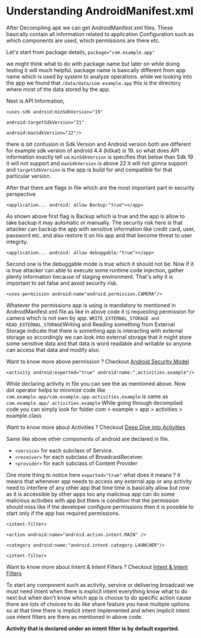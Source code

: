 # **Understanding AndroidManifest.xml** #

After Decompiling apk we can get AndroidManifest.xml files.  These basically contain all information related to application Configuration such as which components are used, which permissions are there etc.

Let's start from package details, `package="com.example.app"`

we might think what to do with package name but later on while doing testing it will much helpful. package name is basically different from app name which is used by system to analyze operations. while we looking into the app we found that `/data/data/com.example.app` this is the directory where most of the data stored by the app.

Next is API Information,&#x20;

`<uses-sdk android:minSdkVersion="19"`

&#x20;         `android:targetSdkVersion="21"`

&#x20;         `android:maxSdkVersion="22"/>`

there is bit confusion in Sdk Version and Android version both are different for example sdk version of android 4.4 (kitkat) is 19.  so what does API information exactly tell us `minSdkVersion` is specifies that below than Sdk 19 it will not support and `maxSdkVersion` is above 22 it will not gonna support and `targetSdkVersion` is the app is build for and compatible for that particular version.

After that there are flags in file which are the most important part in security perspective&#x20;

`<application... android: allow Backup:"true"></app>`

As shown above first flag is Backup which is true and the app is allow to take backup it may automatic or manually. The security risk here is that attacker can backup the app with sensitive information like credit card, user, password etc. and also restore it on his app and that become threat to user integrity.

`<application... android: allow debuggable:"true"></app>`

Second one is the debuggable mode is true which it should not be. Now if it is true attacker can able to execute some runtime code injection, gather plenty information because of staging environment. That's why it is important to set false and avoid security risk.

`<uses-permission android:name"android.permission.CAMERA"/>`&#x20;

Whatever the permissions app is using is mandatory to mentioned in AndroidManifest.xml file as like in above code it is requesting permission for camera which is not own by app.  `WRITE_EXTERNAL_STORAGE and READ_EXTERNAL_STORAGE`Writing and Reading something from External Storage indicate that there is something app is interacting with external storage so accordingly we can look into external storage that it might store some sensitive data and that data is word readable and writable so anyone can access that data and modify also.&#x20;

Want to know more above permission ? Checkout [Android Security Model ](mobile-infrastructure-and-architecture.md)

`<activity android:exported="true" android:name:".activities.example"/>`

While declaring activity in file you can see the as mentioned above. Now dot operator helps to minimize code like `com.example.app/com.example.app.activities.example` is same as `com.example.app/.activities.example`  While going through decompiled code you can simply look for folder com > example > app > activities > example.class&#x20;

Want to know more about Activities ? Checkout [Deep Dive into Activities](deep-dive-into-activities.md)

Same like above other components of android are declared in file.&#x20;

* `<service>` for each subclass of Service.
* `<receiver>` for each subclass of BroadcastReceiver.
* `<provider>` for each subclass of Content Provider

One more thing to notice here `exported="true"` what does it means ? it means that whenever app needs to access any external app or any activity need to interfere of any other app that time time is basically allow but now as it is accessible by other apps too any malicious app can do some malicious activities with app but there is condition that the permission should miss like if the developer configure permissions then it is possible to start only if the app has required permissions.

`<intent-filter>`

`<action android:name="android.action.intent.MAIN" />`

`<category android:name:"android.intent.category.LAUNCHER"/>`

`<intent-filter>`

Want to know more about Intent & Intent Filters ? Checkout [Intent & Intent Filters](intent-and-intent-filters.md)

To start any component such as activity, service or delivering broadcast we must need intent when there is explicit intent everything know what to do next but when don't know which app is choose to do specific action cause there are lots of choices to do like share feature you have multiple options so at that time there is implicit intent implemented and when implicit intent use intent filters are there as mentioned in above code.

**Activity that is declared under an intent filter is by default exported.**

